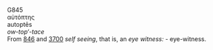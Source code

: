 <body>
  <p>G845<br>  αὐτόπτης  <br> autoptēs  <br><i>ow-top‘-tace </i><br>From <a href="g0846.htm">846</a> and <a href="g3700.htm">3700</a>  <i>self</i> <i>seeing</i>, that is, an <i>eye</i> <i>witness:</i> - eye-witness.<br></p>
 </body>